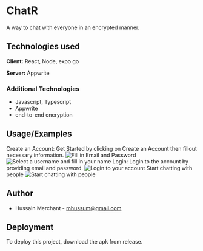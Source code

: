 
# ChatR

A way to chat with everyone in an encrypted manner. 

## Technologies used

**Client:** React, Node, expo go

**Server:** Appwrite

### Additional Technologies

- Javascript, Typescript
- Appwrite
- end-to-end encryption 



## Usage/Examples

Create an Account: Get Started by clicking on Create an Account then fillout necessary information.
![Fill in Email and Password](lib/IMG_6538.PNG)
![Select a username and fill in your name](lib/IMG_6539.PNG)
Login: Login to the account by providing email and password.
![Login to your account](lib/IMG_6537.PNG)
Start chatting with people
![Start chatting with people](lib/IMG_6540.PNG)

## Author

- Hussain Merchant - mhussum@gmail.com


## Deployment

To deploy this project, download the apk from release. 

